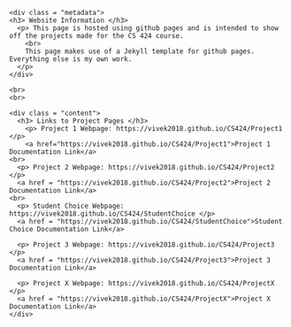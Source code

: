 <html>
  <head> 
    <title> CS424 </title> 
  </head> 
  
  <body> 
  
    <div class = "metadata"> 
    <h3> Website Information </h3> 
      <p> This page is hosted using github pages and is intended to show off the projects made for the CS 424 course. 
        <br>
        This page makes use of a Jekyll template for github pages. Everything else is my own work. 
      </p> 
    </div>
    
    <br>
    <br>
    
    <div class = "content">
      <h3> Links to Project Pages </h3> 
        <p> Project 1 Webpage: https://vivek2018.github.io/CS424/Project1 </p>
        <a href="https://vivek2018.github.io/CS424/Project1">Project 1 Documentation Link</a>
    <br>
      <p> Project 2 Webpage: https://vivek2018.github.io/CS424/Project2 </p> 
      <a href = "https://vivek2018.github.io/CS424/Project2">Project 2 Documentation Link</a>
    <br>
      <p> Student Choice Webpage: https://vivek2018.github.io/CS424/StudentChoice </p> 
      <a href = "https://vivek2018.github.io/CS424/StudentChoice">Student Choice Documentation Link</a>

      <p> Project 3 Webpage: https://vivek2018.github.io/CS424/Project3 </p> 
      <a href = "https://vivek2018.github.io/CS424/Project3">Project 3 Documentation Link</a>

      <p> Project X Webpage: https://vivek2018.github.io/CS424/ProjectX </p> 
      <a href = "https://vivek2018.github.io/CS424/ProjectX">Project X Documentation Link</a>
    </div> 
  
  </body> 
</html>







